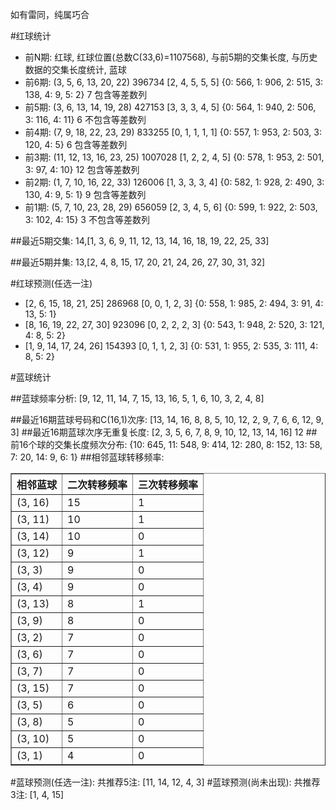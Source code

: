 <!-- 
.. title: 双色球2017091期(2017-08-06)数据分析报告
.. slug: slott-2017091-2017-08-06-report
.. date: 2017-08-07 08:00:00 UTC+08:00
.. tags: Lottery
.. link: 
.. description: 
.. type: text
-->

如有雷同，纯属巧合

<!-- TEASER_END-->

#红球统计

- 前N期: 红球, 红球位置(总数C(33,6)=1107568), 与前5期的交集长度, 与历史数据的交集长度统计, 蓝球
- 前6期: (3, 5, 6, 13, 20, 22) 396734 [2, 4, 5, 5, 5] {0: 566, 1: 906, 2: 515, 3: 138, 4: 9, 5: 2} 7 包含等差数列
- 前5期: (3, 6, 13, 14, 19, 28) 427153 [3, 3, 3, 4, 5] {0: 564, 1: 940, 2: 506, 3: 116, 4: 11} 6 不包含等差数列
- 前4期: (7, 9, 18, 22, 23, 29) 833255 [0, 1, 1, 1, 1] {0: 557, 1: 953, 2: 503, 3: 120, 4: 5} 6 包含等差数列
- 前3期: (11, 12, 13, 16, 23, 25) 1007028 [1, 2, 2, 4, 5] {0: 578, 1: 953, 2: 501, 3: 97, 4: 10} 12 包含等差数列
- 前2期: (1, 7, 10, 16, 22, 33) 126006 [1, 3, 3, 3, 4] {0: 582, 1: 928, 2: 490, 3: 130, 4: 9, 5: 1} 9 包含等差数列
- 前1期: (5, 7, 10, 23, 28, 29) 656059 [2, 3, 4, 5, 6] {0: 599, 1: 922, 2: 503, 3: 102, 4: 15} 3 不包含等差数列

##最近5期交集:
14,[1, 3, 6, 9, 11, 12, 13, 14, 16, 18, 19, 22, 25, 33]

##最近5期并集:
13,[2, 4, 8, 15, 17, 20, 21, 24, 26, 27, 30, 31, 32]

#红球预测(任选一注)

- [2, 6, 15, 18, 21, 25] 286968 [0, 0, 1, 2, 3] {0: 558, 1: 985, 2: 494, 3: 91, 4: 13, 5: 1}
- [8, 16, 19, 22, 27, 30] 923096 [0, 2, 2, 2, 3] {0: 543, 1: 948, 2: 520, 3: 121, 4: 8, 5: 2}
- [1, 9, 14, 17, 24, 26] 154393 [0, 1, 1, 2, 3] {0: 531, 1: 955, 2: 535, 3: 111, 4: 8, 5: 2}

#蓝球统计

##蓝球频率分析:
[9, 12, 11, 14, 7, 15, 13, 16, 5, 1, 6, 10, 3, 2, 4, 8]

##最近16期蓝球号码和C(16,1)次序:
 [13, 14, 16, 8, 8, 5, 10, 12, 2, 9, 7, 6, 6, 12, 9, 3]
##最近16期蓝球次序无重复长度:
 [2, 3, 5, 6, 7, 8, 9, 10, 12, 13, 14, 16] 12
##前16个球的交集长度频次分布:
{10: 645, 11: 548, 9: 414, 12: 280, 8: 152, 13: 58, 7: 20, 14: 9, 6: 1}
##相邻蓝球转移频率:
 <table border="1" class="table table-striped dataframe">
  <thead>
    <tr style="text-align: right;">
      <th>相邻蓝球</th>
      <th>二次转移频率</th>
      <th>三次转移频率</th>
    </tr>
  </thead>
  <tbody>
    <tr>
      <td>(3, 16)</td>
      <td>15</td>
      <td>1</td>
    </tr>
    <tr>
      <td>(3, 11)</td>
      <td>10</td>
      <td>1</td>
    </tr>
    <tr>
      <td>(3, 14)</td>
      <td>10</td>
      <td>0</td>
    </tr>
    <tr>
      <td>(3, 12)</td>
      <td>9</td>
      <td>1</td>
    </tr>
    <tr>
      <td>(3, 3)</td>
      <td>9</td>
      <td>0</td>
    </tr>
    <tr>
      <td>(3, 4)</td>
      <td>9</td>
      <td>0</td>
    </tr>
    <tr>
      <td>(3, 13)</td>
      <td>8</td>
      <td>1</td>
    </tr>
    <tr>
      <td>(3, 9)</td>
      <td>8</td>
      <td>0</td>
    </tr>
    <tr>
      <td>(3, 2)</td>
      <td>7</td>
      <td>0</td>
    </tr>
    <tr>
      <td>(3, 6)</td>
      <td>7</td>
      <td>0</td>
    </tr>
    <tr>
      <td>(3, 7)</td>
      <td>7</td>
      <td>0</td>
    </tr>
    <tr>
      <td>(3, 15)</td>
      <td>7</td>
      <td>0</td>
    </tr>
    <tr>
      <td>(3, 5)</td>
      <td>6</td>
      <td>0</td>
    </tr>
    <tr>
      <td>(3, 8)</td>
      <td>5</td>
      <td>0</td>
    </tr>
    <tr>
      <td>(3, 10)</td>
      <td>5</td>
      <td>0</td>
    </tr>
    <tr>
      <td>(3, 1)</td>
      <td>4</td>
      <td>0</td>
    </tr>
  </tbody>
</table>
#蓝球预测(任选一注):
共推荐5注: [11, 14, 12, 4, 3]
#蓝球预测(尚未出现):
共推荐3注: [1, 4, 15]

